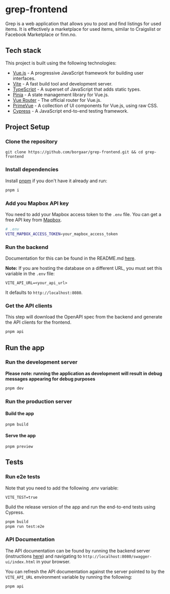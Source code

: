 # grep-frontend

Grep is a web application that allows you to post and find listings for used items.
It is effectively a marketplace for used items, similar to Craigslist or Facebook Marketplace or finn.no.

## Tech stack

This project is built using the following technologies:

- [Vue.js](https://vuejs.org/) - A progressive JavaScript framework for building user interfaces.
- [Vite](https://vitejs.dev/) - A fast build tool and development server.
- [TypeScript](https://www.typescriptlang.org/) - A superset of JavaScript that adds static types.
- [Pinia](https://pinia.vuejs.org/) - A state management library for Vue.js.
- [Vue Router](https://router.vuejs.org/) - The official router for Vue.js.
- [PrimeVue](https://www.primefaces.org/primevue/) - A collection of UI components for Vue.js, using raw CSS.
- [Cypress](https://www.cypress.io/) - A JavaScript end-to-end testing framework.

## Project Setup

### Clone the repository

```
git clone https://github.com/borgaar/grep-frontend.git && cd grep-frontend
```

### Install dependencies

Install [pnpm](https://pnpm.io/) if you don't have it already and run:

```sh
pnpm i
```

### Add you Mapbox API key

You need to add your Mapbox access token to the `.env` file. You can get a free API key from [Mapbox](https://www.mapbox.com/).

```sh
# .env
VITE_MAPBOX_ACCESS_TOKEN=your_mapbox_access_token
```

### Run the backend

Documentation for this can be found in the README.md [here](https://github.com/borgaar/grep-backend/blob/master/README.md).

**Note:** If you are hosting the database on a different URL, you must set this variable in the `.env` file:

```
VITE_API_URL=<your_api_url>
```

It defaults to `http://localhost:8080`.

### Get the API clients

This step will download the OpenAPI spec from the backend and generate the API clients for the frontend.

```sh
pnpm api
```

## Run the app

### Run the development server

**Please note: running the application as development will result in debug messages appearing for debug purposes**

```sh
pnpm dev
```

### Run the production server

#### Build the app

```
pnpm build
```

#### Serve the app

```
pnpm preview
```

## Tests

### Run e2e tests

Note that you need to add the following .env variable:

```env
VITE_TEST=true
```

Build the release version of the app and run the end-to-end tests using Cypress.

```sh
pnpm build
pnpm run test:e2e
```

### API Documentation

The API documentation can be found by running the backend server (instructions [here](https://github.com/borgaar/grep-backend/blob/master/README.md)) and navigating to `http://localhost:8080/swagger-ui/index.html` in your browser.

You can refresh the API documentation against the server pointed to by the `VITE_API_URL` environment variable by running the following:

```sh
pnpm api
```
